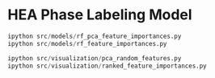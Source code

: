 # HEA Phase Labeling Model


```python
ipython src/models/rf_pca_feature_importances.py
ipython src/models/rf_feature_importances.py

ipython src/visualization/pca_random_features.py
ipython src/visualization/ranked_feature_importances.py
```
